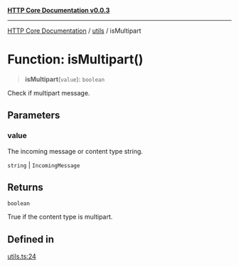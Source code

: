 [**HTTP Core Documentation v0.0.3**](../../README.md)

***

[HTTP Core Documentation](../../modules.md) / [utils](../README.md) / isMultipart

# Function: isMultipart()

> **isMultipart**(`value`): `boolean`

Check if multipart message.

## Parameters

### value

The incoming message or content type string.

`string` | `IncomingMessage`

## Returns

`boolean`

True if the content type is multipart.

## Defined in

[utils.ts:24](https://github.com/stonemjs/http-core/blob/33a82b77e98ade423889148c13f25ccd40b75c8a/src/utils.ts#L24)

